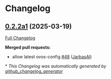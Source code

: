 # Changelog

## [0.2.2a1](https://github.com/OpenVoiceOS/ovos-skill-wordnet/tree/0.2.2a1) (2025-03-19)

[Full Changelog](https://github.com/OpenVoiceOS/ovos-skill-wordnet/compare/0.2.1...0.2.2a1)

**Merged pull requests:**

- allow latest ovos-config [\#48](https://github.com/OpenVoiceOS/ovos-skill-wordnet/pull/48) ([JarbasAl](https://github.com/JarbasAl))



\* *This Changelog was automatically generated by [github_changelog_generator](https://github.com/github-changelog-generator/github-changelog-generator)*
